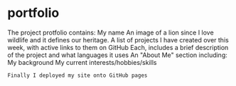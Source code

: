 # portfolio
The project protfolio contains:
    My name
    An image of a lion since I love wildlife and it defines our heritage.
    A list of projects I have created over this week, with active links to them on GitHub
      Each, includes a brief description of the project and what languages it uses
    An "About Me" section including:
        My background 
        My current interests/hobbies/skills
    
    Finally I deployed my site onto GitHub pages


